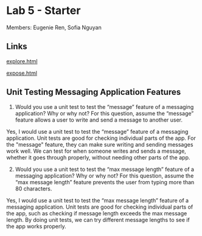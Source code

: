 # Lab 5 - Starter
Members: Eugenie Ren, Sofia Nguyan


## Links
[explore.html](https://symsoph.github.io/Lab5_Starter/explore.html)

[expose.html](https://symsoph.github.io/Lab5_Starter/expose.html)

## Unit Testing Messaging Application Features

1) Would you use a unit test to test the “message” feature of a messaging application? Why or why not? For this question, assume the “message” feature allows a user to write and send a message to another user.

Yes, I would use a unit test to test the “message” feature of a messaging application. Unit tests are good for checking individual parts of the app. For the "message" feature, they can make sure writing and sending messages work well. We can test for when someone writes and sends a message, whether it goes through properly, without needing other parts of the app.

2) Would you use a unit test to test the “max message length” feature of a messaging application? Why or why not? For this question, assume the “max message length” feature prevents the user from typing more than 80 characters.

Yes, I would use a unit test to test the “max message length” feature of a messaging application. Unit tests are good for checking individual parts of the app, such as checking if message length exceeds the max message length. By doing unit tests, we can try different message lengths to see if the app works properly.
